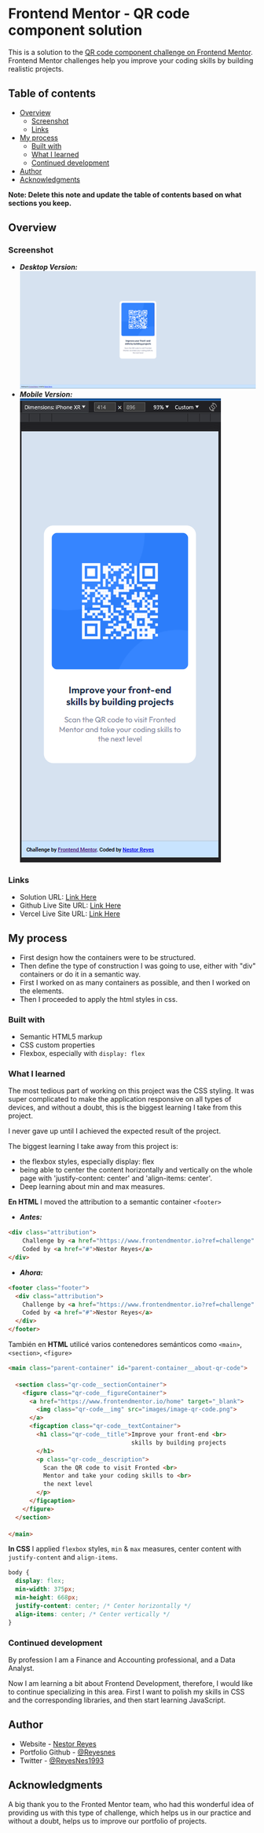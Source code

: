 # Frontend Mentor - QR code component solution

This is a solution to the [QR code component challenge on Frontend Mentor](https://www.frontendmentor.io/challenges/qr-code-component-iux_sIO_H). Frontend Mentor challenges help you improve your coding skills by building realistic projects. 

## Table of contents

- [Overview](#overview)
  - [Screenshot](#screenshot)
  - [Links](#links)
- [My process](#my-process)
  - [Built with](#built-with)
  - [What I learned](#what-i-learned)
  - [Continued development](#continued-development)
- [Author](#author)
- [Acknowledgments](#acknowledgments)

**Note: Delete this note and update the table of contents based on what sections you keep.**

## Overview

### Screenshot

- **_Desktop Version:_** 
  ![](./screenshots_projectSolution/Solution_desktop__00.png)
- **_Mobile Version:_**
    ![](./screenshots_projectSolution/Solution_iPhoneXR__02.png)

### Links

- Solution URL: [Link Here](https://github.com/Reyesnes/Frontend-Mentor-Challenges/tree/main/chllg01_qr-code-component)
- Github Live Site URL: [Link Here](https://reyesnes.github.io/Frontend-Mentor-Challenges/chllg01_qr-code-component/)
- Vercel Live Site URL: [Link Here](https://frontend-mentor-challenges-orcin-xi.vercel.app/)

## My process

- First design how the containers were to be structured.
- Then define the type of construction I was going to use, either with "div" containers or do it in a semantic way.
- First I worked on as many containers as possible, and then I worked on the elements.
- Then I proceeded to apply the html styles in css.

### Built with

- Semantic HTML5 markup
- CSS custom properties
- Flexbox, especially with `display: flex`


### What I learned

The most tedious part of working on this project was the CSS styling. It was super complicated to make the application responsive on all types of devices, and without a doubt, this is the biggest learning I take from this project.

I never gave up until I achieved the expected result of the project.

The biggest learning I take away from this project is:
- the flexbox styles, especially display: flex
- being able to center the content horizontally and vertically on the whole page with 'justify-content: center' and 'align-items: center'.
- Deep learning about min and max measures.

**En HTML** I moved the attribution to a semantic container `<footer>`

 - **_Antes:_**
```html
<div class="attribution">
    Challenge by <a href="https://www.frontendmentor.io?ref=challenge" target="_blank">Frontend Mentor</a>.
    Coded by <a href="#">Nestor Reyes</a>
</div>

```

- **_Ahora:_**
```html
<footer class="footer">
  <div class="attribution">
    Challenge by <a href="https://www.frontendmentor.io?ref=challenge" target="_blank">Frontend Mentor</a>.
    Coded by <a href="#">Nestor Reyes</a>
  </div>
</footer>
```

También en **HTML** utilicé varios contenedores semánticos como `<main>`,`<section>`, `<figure>`
```html
<main class="parent-container" id="parent-container__about-qr-code">

  <section class="qr-code__sectionContainer">
    <figure class="qr-code__figureContainer">
      <a href="https://www.frontendmentor.io/home" target="_blank">
        <img class="qr-code__img" src="images/image-qr-code.png">
      </a>
      <figcaption class="qr-code__textContainer">
        <h1 class="qr-code__title">Improve your front-end <br>
                                   skills by building projects
        </h1>
        <p class="qr-code__description">
          Scan the QR code to visit Fronted <br>
          Mentor and take your coding skills to <br>
          the next level
        </p>
      </figcaption>
    </figure>
  </section>

</main>
```


**In CSS** I applied `flexbox` styles, `min` & `max` measures, center content with `justify-content` and `align-items`.

```css
body {
  display: flex;
  min-width: 375px;
  min-height: 668px;
  justify-content: center; /* Center horizontally */
  align-items: center; /* Center vertically */
}
```

### Continued development

By profession I am a Finance and Accounting professional, and a Data Analyst.

Now I am learning a bit about Frontend Development, therefore, I would like to continue specializing in this area. First I want to polish my skills in CSS and the corresponding libraries, and then start learning JavaScript.



## Author

- Website - [Nestor Reyes](https://www.your-site.com)
- Portfolio Github - [@Reyesnes](https://github.com/Reyesnes)
- Twitter - [@ReyesNes1993](https://twitter.com/ReyesNes1993)


## Acknowledgments

A big thank you to the Fronted Mentor team, who had this wonderful idea of providing us with this type of challenge, which helps us in our practice and without a doubt, helps us to improve our portfolio of projects.
